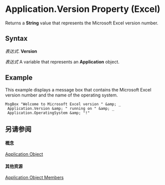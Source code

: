 
# Application.Version Property (Excel)

Returns a  **String** value that represents the Microsoft Excel version number.


## Syntax

 _表达式_. **Version**

 _表达式_ A variable that represents an **Application** object.


## Example

This example displays a message box that contains the Microsoft Excel version number and the name of the operating system.


```
MsgBox "Welcome to Microsoft Excel version " &amp; _ 
 Application.Version &amp; " running on " &amp; _ 
 Application.OperatingSystem &amp; "!"
```


## 另请参阅


#### 概念


[Application Object](19b73597-5cf9-4f56-8227-b5211f657f6f.md)
#### 其他资源


[Application Object Members](http://msdn.microsoft.com/library/4cb9ca42-8d07-cc9c-2d80-4eb9a5921e1e%28Office.15%29.aspx)